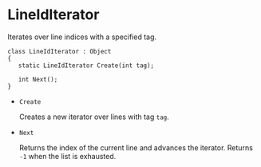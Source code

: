 # LineIdIterator

Iterates over line indices with a specified tag.

```
class LineIdIterator : Object
{
   static LineIdIterator Create(int tag);

   int Next();
}
```

- `Create`

   Creates a new iterator over lines with tag `tag`.

- `Next`

   Returns the index of the current line and advances the iterator. Returns
   `-1` when the list is exhausted.

<!-- EOF -->
